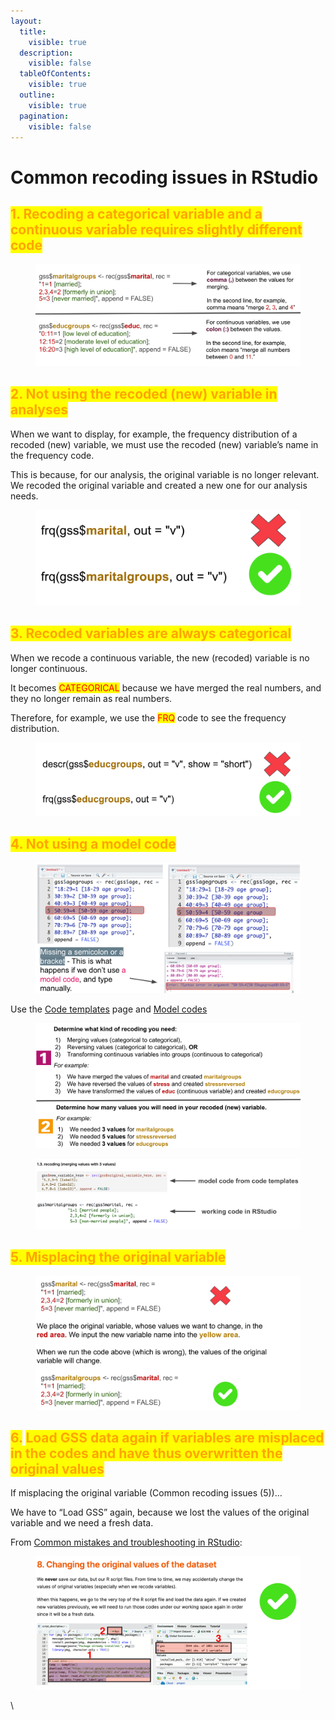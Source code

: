 ```yaml
---
layout:
  title:
    visible: true
  description:
    visible: false
  tableOfContents:
    visible: true
  outline:
    visible: true
  pagination:
    visible: false
---
```


# Common recoding issues in RStudio

## <mark style="color:orange;">1. Recoding a categorical variable and a continuous variable requires slightly different code</mark>

<figure><img src="../../../.gitbook/assets/image (8).png" alt=""><figcaption></figcaption></figure>



## <mark style="color:orange;">2. Not using the recoded (new) variable in analyses</mark>

When we want to display, for example, the frequency distribution of a recoded (new) variable, we must use the recoded (new) variable’s name in the frequency code.

This is because, for our analysis, the original variable is no longer relevant. We recoded the original variable and created a new one for our analysis needs.

<figure><img src="../../../.gitbook/assets/image (1) (1) (1) (1) (1).png" alt="" width="563"><figcaption></figcaption></figure>



## <mark style="color:orange;">3. Recoded variables are always categorical</mark>

When we recode a continuous variable, the new (recoded) variable is no longer continuous.

It becomes <mark style="color:red;">CATEGORICAL</mark> because we have merged the real numbers, and they no longer remain as real numbers.

Therefore, for example, we use the <mark style="color:red;">FRQ</mark> code to see the frequency distribution.

<figure><img src="../../../.gitbook/assets/image (2) (1) (1) (1) (1).png" alt="" width="563"><figcaption></figcaption></figure>



## <mark style="color:orange;">4. Not using a model code</mark>

<figure><img src="../../../.gitbook/assets/image (43).png" alt=""><figcaption></figcaption></figure>



Use the [Code templates](https://ttezcan.gitbook.io/lect/all-lectures-and-labs/r-lab/lab-resources/code-templates) page and [Model codes](https://ttezcan.gitbook.io/lectures/all-lectures-and-labs/r-lab/lab-resources/model-codes)

<figure><img src="../../../.gitbook/assets/image (3) (1) (1).png" alt=""><figcaption></figcaption></figure>

<figure><img src="../../../.gitbook/assets/image (4) (1).png" alt=""><figcaption></figcaption></figure>



## <mark style="color:orange;">5. Misplacing the original variable</mark>

<figure><img src="../../../.gitbook/assets/image (5) (1).png" alt=""><figcaption></figcaption></figure>



## <mark style="color:orange;">6.</mark> <mark style="color:orange;">Load GSS data again if variables are misplaced in the codes and have thus overwritten the original values</mark>

If misplacing the original variable (Common recoding issues (5))…&#x20;

We have to “Load GSS” again, because we lost the values of the original variable and we need a fresh data.

From [Common mistakes and troubleshooting in RStudio](https://ttezcan.gitbook.io/lect/all-lectures-and-labs/r-lab/lab-resources/common-mistakes-and-troubleshooting-in-rstudio):

<figure><img src="../../../.gitbook/assets/image (6) (1).png" alt=""><figcaption></figcaption></figure>

\
